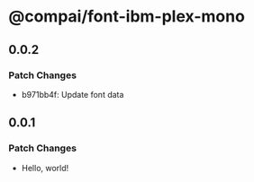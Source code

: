 # @compai/font-ibm-plex-mono

## 0.0.2

### Patch Changes

- b971bb4f: Update font data

## 0.0.1

### Patch Changes

- Hello, world!
